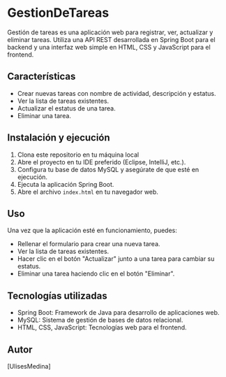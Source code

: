 # GestionDeTareas

Gestión de tareas es una aplicación web para registrar, ver, actualizar y eliminar tareas. Utiliza una API REST desarrollada en Spring Boot para el backend y una interfaz web simple en HTML, CSS y JavaScript para el frontend.

## Características

- Crear nuevas tareas con nombre de actividad, descripción y estatus.
- Ver la lista de tareas existentes.
- Actualizar el estatus de una tarea.
- Eliminar una tarea.

## Instalación y ejecución

1. Clona este repositorio en tu máquina local
2. Abre el proyecto en tu IDE preferido (Eclipse, IntelliJ, etc.).
3. Configura tu base de datos MySQL y asegúrate de que esté en ejecución.
4. Ejecuta la aplicación Spring Boot.
5. Abre el archivo `index.html` en tu navegador web.

## Uso

Una vez que la aplicación esté en funcionamiento, puedes:

- Rellenar el formulario para crear una nueva tarea.
- Ver la lista de tareas existentes.
- Hacer clic en el botón "Actualizar" junto a una tarea para cambiar su estatus.
- Eliminar una tarea haciendo clic en el botón "Eliminar".

## Tecnologías utilizadas

- Spring Boot: Framework de Java para desarrollo de aplicaciones web.
- MySQL: Sistema de gestión de bases de datos relacional.
- HTML, CSS, JavaScript: Tecnologías web para el frontend.

## Autor

[UlisesMedina]


